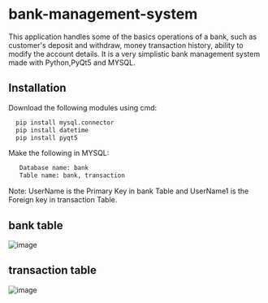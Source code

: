 # bank-management-system
This application handles some of the basics operations of a bank, such as customer's deposit and withdraw, money transaction history, ability to modify the account details. It is a very simplistic bank management system made with Python,PyQt5 and MYSQL.

## Installation

Download the following modules using cmd:

```bash
  pip install mysql.connector
  pip install datetime
  pip install pyqt5
```
Make the following in MYSQL:

```bash
   Database name: bank
   Table name: bank, transaction
```
Note: UserName is the Primary Key in bank Table and UserName1 is the Foreign key in transaction Table.    

## bank table

![image](https://user-images.githubusercontent.com/90050088/218821639-e48c2860-05d9-4712-851f-208255d7cf9d.png)

## transaction table

![image](https://user-images.githubusercontent.com/90050088/218821772-fd81acde-3449-4a23-aea0-a2adbae49526.png)
